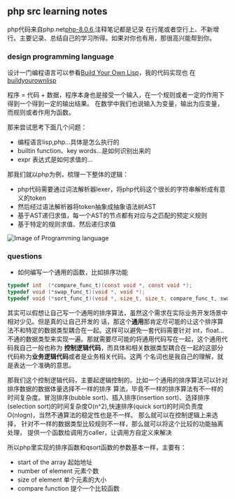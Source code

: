 ## php src learning notes
php代码来自php.net[php-8.0.6](https://www.php.net/distributions/php-8.0.6.tar.gz),注释笔记都是记录
在行尾或者空行上、不新增行。主要记录、总结自己的学习所得。如果对你也有用，那很高兴能帮到你。

### design programming language
设计一门编程语言可以参看[Build Your Own Lisp](http://buildyourownlisp.com/contents)，我的代码实现也
在[buildyourownlisp](https://github.com/jamaltan/buildyourownlisp)

程序 = 代码 + 数据，程序本身也是接受一个输入，在一个规则或者一定的作用下得到一个得到一定的输出结果。
在数学中我们也说输入为变量，输出为应变量，而规则或者作用为函数。

那来尝试思考下面几个问题：
- 编程语言lisp,php...具体是怎么执行的
- builtin function、key words...是如何识别出来的
- expr 表达式是如何求值的...

那我们就以php为例，梳理一下整体的逻辑：
- php代码需要通过词法解析器lexer，将php代码这个很长的字符串解析成有意义的token
- 然后经过语法解析器将token抽象成抽象语法树AST
- 基于AST递归求值，每一个AST的节点都有对应与之匹配的预定义规则
- 基于特定的规则求值、然后递归求值

![Image of Programming language](https://github.com/PositiveTechnologies/PT.Doc/blob/master/Articles/Theory-and-Practice-of-source-code-parsing-with-ANTLR-and-Roslyn/Lexer-and-Parser.png)

### questions
- 如何编写一个通用的函数，比如排序功能


```c
typedef int  (*compare_func_t)(const void *, const void *);
typedef void (*swap_func_t)(void *, void *);
typedef void (*sort_func_t)(void *, size_t, size_t, compare_func_t, swap_func_t);
```

其实可以假想让自己写一个通用的排序算法，虽然这个需求在实际业务开发场景中相对少见。但是真的让自己开发的
话，那这个**通用**那肯定尽可能的让这个排序算法不和特定的数据类型耦合在一起。这样可以避免一套代码需要针对
int，float...不通的数据类型来实现一遍。那就需要尽可能的将通用代码写在一起，这个通用代码我自己一般也称为
**控制逻辑代码**，而具体和相关数据类型耦合在一起的这部分代码称为**业务逻辑代码**或者是业务相关代码。这两
个名词也是我自己的理解，就是表达一个准确的意思。

那我们这个控制逻辑代码，主要起逻辑控制的。比如一个通用的排序算法可以针对排序数据的数据体量选择不一样的排序
算法，毕竟不一样的排序算法有不一样的时间复杂度。冒泡排序(bubble sort)、插入排序(insertion sort)、选择排序
(selection sort)的时间复杂度O(n^2),快速排序(quick sort)的时间负责度O(nlogn)，当然不通算法的稳定性也是不一样。
那么就可以在控制逻辑上来选择， 针对不一样的数据类型比较规则不一样，那么就可以将这个比较的功能抽离处理，
提供一个函数给调用方caller，让调用方自定义来解决

所以php里实现的排序函数和qsort函数的参数基本一样，主要有：
- start of the array 起始地址
- number of element 元素个数
- size of element 单个元素的大小 
- compare function 提个一个比较函数
